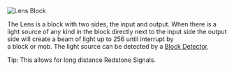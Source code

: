 ![Lens Block](block:betterwithmods:lens)

The Lens is a block with two sides, the input and output. When there is a light source of any kind in the block directly next to the input side the output side will create a beam of light up to 256 until interrupt by  
a block or mob. The light source can be detected by a [Block Detector](detector.md).
  
Tip: This allows for long distance Redstone Signals.
